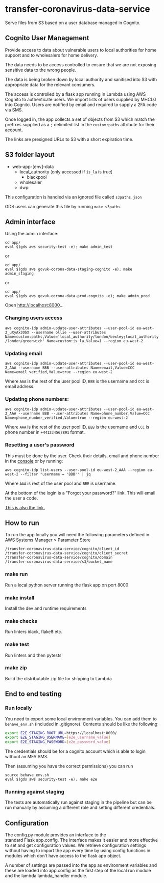# transfer-coronavirus-data-service
Serve files from S3 based on a user database managed in Cognito.

## Cognito User Management

Provide access to data about vulnerable users to local authorities
for home support and to wholesalers for home delivery.

The data needs to be access controlled to ensure that we are not
exposing sensitive data to the wrong people.

The data is being broken down by local authority and sanitised into
S3 with appropriate data for the relevant consumers.

The access is controlled by a flask app running in Lambda using
AWS Cognito to authenticate users. We import lists of users
supplied by MHCLG into Cognito. Users are notified by email and
required to supply a 2FA code via SMS.

Once logged in, the app collects a set of objects from S3 which
match the prefixes supplied as a `;` delimited list in the
`custom:paths` attribute for their account.

The links are presigned URLs to S3 with a short expiration time.  

## S3 folder layout

- web-app-[env]-data
  - local_authority (only accessed if `is_la` is true)
    - blackpool
  - wholesaler
  - dwp

This configuration is handled via an ignored file called `s3paths.json`

GDS users can generate this file by running `make s3paths` 

## Admin interface
Using the admin interface:
```
cd app/
eval $(gds aws security-test -e); make admin_test
```
or
```
cd app/
eval $(gds aws govuk-corona-data-staging-cognito -e); make admin_staging
```
or
```
cd app/
eval $(gds aws govuk-corona-data-prod-cognito -e); make admin_prod
```

Open <http://localhost:8000>...


### Changing users access

`aws cognito-idp admin-update-user-attributes --user-pool-id eu-west-2_uXyAx3ObX --username ollie --user-attributes Name=custom:paths,Value='local_authority/london/bexley;local_authority/london/greenwich' Name=custom:is_la,Value=1 --region eu-west-2`

### Updating email

`aws cognito-idp admin-update-user-attributes --user-pool-id eu-west-2_AAA --username BBB --user-attributes Name=email,Value=CCC Name=email_verified,Value=true --region eu-west-2`

Where `AAA` is the rest of the user pool ID, `BBB` is the username and `CCC` is email address.

### Updating phone numbers:

`aws cognito-idp admin-update-user-attributes --user-pool-id eu-west-2_AAA --username BBB --user-attributes Name=phone_number,Value=CCC Name=phone_number_verified,Value=true --region eu-west-2`

Where `AAA` is the rest of the user pool ID, `BBB` is the username and `CCC` is phone number in `+441234567891` format.

### Resetting a user's password

This must be done by the user. Check their details, email and phone number in the [console](https://eu-west-2.console.aws.amazon.com/cognito/users/?region=eu-west-2#/pool/eu-west-2_pjM9bY9eD/users?_k=0ud4ot) or by running:

`aws cognito-idp list-users --user-pool-id eu-west-2_AAA --region eu-west-2 --filter "username = 'BBB'" | jq`

Where `AAA` is rest of the user pool and `BBB` is username.

At the bottom of the login is a "Forgot your password?" link. This will email the user a code.

[This is also the link.](https://cyber-manual-test-73hdxjhsy2jmap.auth.eu-west-2.amazoncognito.com/forgotPassword?client_id=2s4ccdrs0urfa4lih383m7tmk5&response_type=code&redirect_uri=https://temp-download-test.cloudapps.digital&scope=profile+email+phone+openid)


## How to run

To run the app locally you will need the following
parameters defined in
AWS Systems Manager > Parameter Store

```ssm
/transfer-coronavirus-data-service/cognito/client_id
/transfer-coronavirus-data-service/cognito/client_secret
/transfer-coronavirus-data-service/cognito/domain
/transfer-coronavirus-data-service/s3/bucket_name
```

### make run

Run a local python server running the flask app on port 8000

### make install

Install the dev and runtime requirements

### make checks

Run linters black, flake8 etc.

### make test

Run linters and then pytests

### make zip

Build the distributable zip file for shipping to Lambda


## End to end testing 

### Run locally

You need to export some local environment variables. You can add them
 to `behave_env.sh` (included in .gitignore). Contents should be like
the following: 

```behave_env.sh
export E2E_STAGING_ROOT_URL=https://localhost:8000/
export E2E_STAGING_USERNAME=[e2e_username_value]
export E2E_STAGING_PASSWORD=[e2e_password_value]
```  

The credentials should be for a cognito account which is 
able to login without an MFA SMS. 

Then (assuming you have the correct permissions) you can run

```
source behave_env.sh
eval $(gds aws security-test -e); make e2e
```

### Running against staging 

The tests are automatically run against staging in the 
pipeline but can be run manually by assuming a 
different role and setting different credentials. 

## Configuration

The config.py module provides an interface to the  
standard Flask app.config. The interface makes it 
easier and more effective to set and get 
configuration values. We retrieve configuration 
settings without having to import the app every 
time by using config functions in modules which 
don't have access to the flask app object.

A number of settings are passed into the app as 
environment variables and these are loaded into 
app.config as the first step of the local run module 
and the lambda lambda_handler module.   